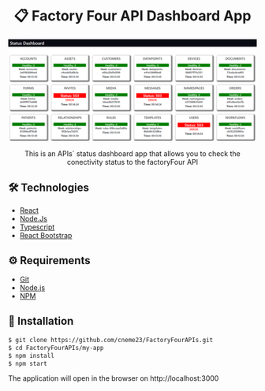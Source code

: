 
# <div align="center">📋 Factory Four API Dashboard App</div>

<a href="https://api-status-viewer.netlify.app/">
<img src="./appFoto1.PNG"/>
                             </a>
<p align="center">This is an APIs´ status dashboard app that allows you to check the conectivity status to the factoryFour API  </p>

## 🛠️ Technologies

<ul>
  <li><a href="https://reactjs.org/">React</a></li>
  <li><a href="https://skeleton-framework.github.io/">Node.Js</a></li>
  <li><a href="https://www.typescriptlang.org/">Typescript</a></li>
  <li><a href="https://react-bootstrap.github.io/">React Bootstrap</a></li>
</ul>

## ⚙️ Requirements

<ul>
  <li><a href="https://git-scm.com/">Git</a></li>
  <li><a href="https://nodejs.org/en/">Node.js</a></li>
  <li><a href="https://www.npmjs.com/">NPM</a></li>
</ul>

## 🚀 Installation

```
$ git clone https://github.com/cneme23/FactoryFourAPIs.git
$ cd FactoryFourAPIs/my-app
$ npm install
$ npm start
```

The application will open in the browser on http://localhost:3000
